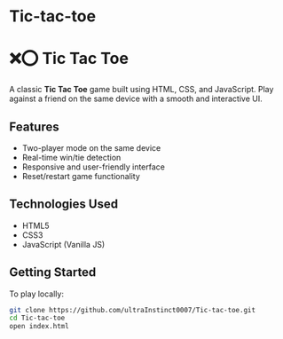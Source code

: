 # Tic-tac-toe
# ❌⭕ Tic Tac Toe

A classic **Tic Tac Toe** game built using HTML, CSS, and JavaScript. Play against a friend on the same device with a smooth and interactive UI.

## Features

- Two-player mode on the same device
- Real-time win/tie detection
- Responsive and user-friendly interface
- Reset/restart game functionality

## Technologies Used

- HTML5
- CSS3
- JavaScript (Vanilla JS)

## Getting Started

To play locally:

```bash
git clone https://github.com/ultraInstinct0007/Tic-tac-toe.git
cd Tic-tac-toe
open index.html
